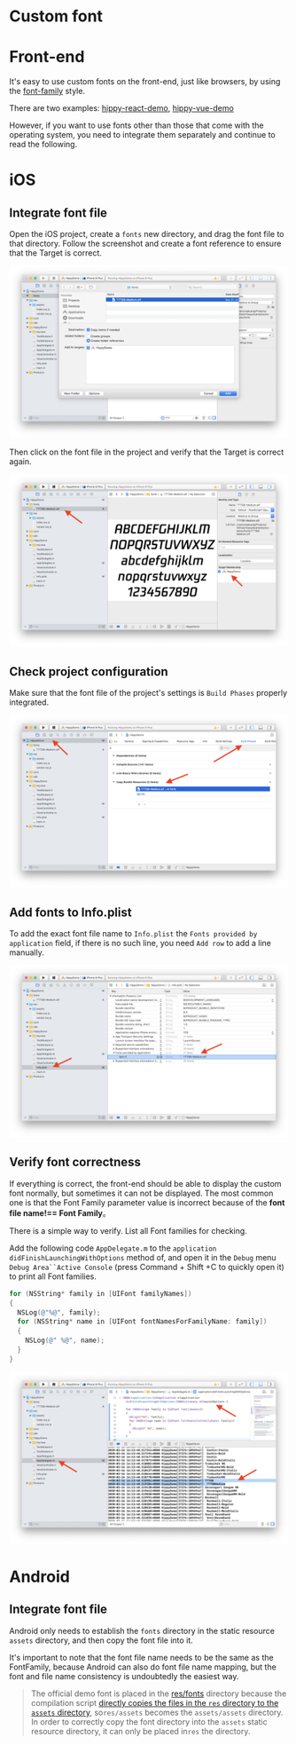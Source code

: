 <!-- markdownlint-disable no-duplicate-header -->

# Custom font

# Front-end

It's easy to use custom fonts on the front-end, just like browsers, by using the [font-family](https://www.w3schools.com/cssref/pr_font_font-family.asp) style.

There are two examples: [hippy-react-demo](https://github.com/Tencent/Hippy/blob/master/examples/hippy-react-demo/src/components/Text/index.jsx#L49), [hippy-vue-demo](https://github.com/Tencent/Hippy/blob/master/examples/hippy-vue-demo/src/components/demos/demo-p.vue#L41)

However, if you want to use fonts other than those that come with the operating system, you need to integrate them separately and continue to read the following.

# iOS

## Integrate font file

Open the iOS project, create a `fonts` new directory, and drag the font file to that directory. Follow the screenshot and create a font reference to ensure that the Target is correct.

![Copy font](../assets/img/copy-font.png)

Then click on the font file in the project and verify that the Target is correct again.

![Confirm font](../assets/img/confirm-font.png)

## Check project configuration

Make sure that the font file of the project's settings is `Build Phases` properly integrated.

![Project settings](../assets/img/font-project-setup.png)

## Add fonts to Info.plist

To add the exact font file name to `Info.plist` the `Fonts provided by application` field, if there is no such line, you need `Add row` to add a line manually.

![Info.plist](../assets/img/info-plist.png)

## Verify font correctness

If everything is correct, the front-end should be able to display the custom font normally, but sometimes it can not be displayed. The most common one is that the Font Family parameter value is incorrect because of the **font file name!== Font Family**。

There is a simple way to verify. List all Font families for checking.

Add the following code `AppDelegate.m` to the `application didFinishLaunchingWithOptions` method of, and open it in the `Debug` menu `Debug Area``Active Console` (press Command + Shift +C to quickly open it) to print all Font families.

```objectivec
for (NSString* family in [UIFont familyNames])
{
  NSLog(@"%@", family);
  for (NSString* name in [UIFont fontNamesForFamilyName: family])
  {
    NSLog(@" %@", name);
  }
}
```

![Check font](../assets/img/check-font.png)

# Android

## Integrate font file

Android only needs to establish the `fonts` directory in the static resource `assets` directory, and then copy the font file into it.

It's important to note that the font file name needs to be the same as the FontFamily, because Android can also do font file name mapping, but the font and file name consistency is undoubtedly the easiest way.

>The official demo font is placed in the [res/fonts](https://github.com/Tencent/Hippy/tree/master/examples/android-demo/res) directory because the compilation script [directly copies the files in the `res` directory to the `assets` directory](https://github.com/Tencent/Hippy/blob/master/examples/android-demo/build.gradle#L35), so`res/assets`  becomes the `assets/assets` directory. In order to correctly copy the font directory into the `assets` static resource directory, it can only be placed in`res` the directory.
